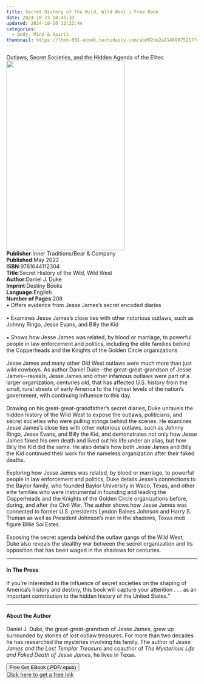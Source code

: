 ```yaml
---
title: Secret History of the Wild, Wild West | Free Book
date: 2024-10-23 18:45:33
updated: 2024-10-26 12:22:44
categories:
  - Body, Mind & Spirit
thumbnail: https://thmb-001-ebook.techidaily.com/abd92de2a21469975217fca9cf641155daa4811992d25a716edec41bc2cfb205.jpg
---
```

<main id="book-container">
  <div class="flex flex-col">
    <div class="book-brief flex-1 py-6 px-4 sm:p-6 md:py-10 md:px-8">
      <!-- brief-->
      <div class="book-brief-main">
        Outlaws, Secret Societies, and the Hidden Agenda of the Elites
      </div>
    </div>
    <div
      class="book-meta-info flex-1 grid gap-4 col-start-1 col-end-3 row-start-1 sm:mb-6 sm:grid-cols-4 lg:gap-6 lg:col-start-2 lg:row-end-6 lg:row-span-6 lg:mb-0"
    >
      <div
        class="book-meta-info-left place-content-center mt-4 p-4 text-sm leading-6 col-start-2 col-span-2 dark:text-slate-400"
      >
        <img
          class="w-full h-500 object-cover rounded-lg sm:h-255 sm:col-span-2 lg:col-span-full"
          src="https://img-001-ebook.techidaily.com/3a65e752b2a47628922e0359539696260e38ae96f4166eb3d98e65b93f2ed862.jpg"
          alt=""
          width="312"
          height="500"
        />
      </div>
      <div
        class="book-meta-info-right mt-2 col-start-1 row-start-2 col-span-3 self-center"
      >
        <!-- meta data  -->
        <div class="flex flex-col px-4 md:px-8">
          <div class="flex-1">
            <strong>Publisher</strong>:<span class="px-2"
              >Inner Traditions/Bear &amp; Company</span
            >
          </div>
          <div class="flex-1">
            <strong>Published</strong>:<span class="px-2">May 2022</span>
          </div>
          <div class="flex-1">
            <strong>ISBN</strong>:<span class="px-2">9781644112304</span>
          </div>
          <div class="flex-1">
            <strong>Title</strong>:<span class="px-2"
              >Secret History of the Wild, Wild West</span
            >
          </div>
          <div class="flex-1">
            <strong>Author</strong>:<span class="px-2">Daniel J. Duke</span>
          </div>
          <div class="flex-1">
            <strong>Imprint</strong>:<span class="px-2">Destiny Books</span>
          </div>
          <div class="flex-1">
            <strong>Language</strong>:<span class="px-2">English</span>
          </div>
          <div class="flex-1">
            <strong>Number of Pages</strong>:<span class="px-2">208</span>
          </div>
        </div>
      </div>
    </div>
    <div class="book-description flex-1 py-6 px-4 sm:p-6 md:py-10 md:px-8">
      <div class="book-description-main">
        <div accordion-content="" id="description">
          • Offers evidence from Jesse James’s secret encoded diaries
          <br /><br />• Examines Jesse James’s close ties with other notorious
          outlaws, such as Johnny Ringo, Jesse Evans, and Billy the Kid
          <br /><br />• Shows how Jesse James was related, by blood or marriage,
          to powerful people in law enforcement and politics, including the
          elite families behind the Copperheads and the Knights of the Golden
          Circle organizations <br /><br />Jesse James and many other Old West
          outlaws were much more than just wild cowboys. As author Daniel
          Duke--the great-great-grandson of Jesse James--reveals, Jesse James
          and other infamous outlaws were part of a larger organization,
          centuries old, that has affected U.S. history from the small, rural
          streets of early America to the highest levels of the nation’s
          government, with continuing influence to this day.<br /><br />Drawing
          on his great-great-grandfather’s secret diaries, Duke unravels the
          hidden history of the Wild West to expose the outlaws, politicians,
          and secret societies who were pulling strings behind the scenes. He
          examines Jesse James’s close ties with other notorious outlaws, such
          as Johnny Ringo, Jesse Evans, and Billy the Kid, and demonstrates not
          only how Jesse James faked his own death and lived out his life under
          an alias, but how Billy the Kid did the same. He also details how both
          Jesse James and Billy the Kid continued their work for the nameless
          organization after their faked deaths. <br /><br />Exploring how Jesse
          James was related, by blood or marriage, to powerful people in law
          enforcement and politics, Duke details Jesse’s connections to the
          Baylor family, who founded Baylor University in Waco, Texas, and other
          elite families who were instrumental in founding and leading the
          Copperheads and the Knights of the Golden Circle organizations before,
          during, and after the Civil War. The author shows how Jesse James was
          connected to former U.S. presidents Lyndon Baines Johnson and Harry S.
          Truman as well as President Johnson’s man in the shadows, Texas mob
          figure Billie Sol Estes. <br /><br />Exposing the secret agenda behind
          the outlaw gangs of the Wild West, Duke also reveals the stealthy war
          between the secret organization and its opposition that has been waged
          in the shadows for centuries.
        </div>
        <div class="accordion-fader"></div>
      </div>
    </div>
    <div class="book-excerpts flex-1 py-6 px-4 sm:p-6 md:py-10 md:px-8">
      <!-- excerpts-->
      <div class="book-excerpts-main">
        <hr />
        <h4 class="placeholder placeholder-heading">
          <span>In The Press</span>
        </h4>
        <p>
          If you’re interested in the influence of secret societies on the
          shaping of America’s history and destiny, this book will capture your
          attention . . . as an important contribution to the hidden history of
          the United States.”
        </p>
      </div>
    </div>
    <div class="book-about-author flex-1 py-6 px-4 sm:p-6 md:py-10 md:px-8">
      <!-- about author-->
      <div class="book-main-author-main">
        <hr />
        <h4 class="placeholder placeholder-heading">
          <span>About the Author</span>
        </h4>
        <p>
          Daniel J. Duke, the great-great-grandson of Jesse James, grew up
          surrounded by stories of lost outlaw treasures. For more than two
          decades he has researched the mysteries involving his family. The
          author of <i>Jesse James and the Lost Templar Treasure</i> and
          coauthor of <i>The Mysterious Life and Faked Death of Jesse James</i>,
          he lives in Texas.
        </p>
      </div>
    </div>
    <div class="book-free-get flex-1 py-6 px-4 sm:p-6 md:py-10 md:px-8">
      <button
        id="btn-free-get"
        class="bg-blue-500 hover:bg-blue-700 text-white font-bold py-2 px-4 rounded"
      >
        Free Get EBook (.PDF/.epub)
      </button>
      <div id="countdown-display" class="px-2 text-lg mt-2"></div>
      <a
        id="free-link"
        class="hidden bg-blue-500 hover:bg-blue-700 text-white font-bold py-2 px-4 rounded"
        href="https://www.ebooks.com/en-us/book/210410922/secret-history-of-the-wild-wild-west/daniel-j-duke/"
        target="_blank"
        >Click here to get a free link</a
      >
    </div>
    <script>
      let countdownTime = 0;
      let countdownInterval = null;
      document
        .getElementById('btn-free-get')
        .addEventListener('click', startCountdown);
      function startCountdown() {
        countdownTime = new Date().getTime() + 60000 * 3;
        countdownInterval = setInterval(updateCountdown, 1000);
        document.getElementById('btn-free-get').disabled = true;
        document
          .getElementById('btn-free-get')
          .classList.add('bg-gray-500', 'cursor-not-allowed');
      }
      function updateCountdown() {
        let currentTime = new Date().getTime();
        let timeLeft = countdownTime - currentTime;
        let secondsLeft = Math.floor(timeLeft / 1000);
        document.getElementById('countdown-display').innerHTML =
          `Remaining time: ${secondsLeft} seconds.`;
        if (secondsLeft <= 0) {
          clearInterval(countdownInterval);
          document.getElementById('btn-free-get').classList.add('hidden');
          document.getElementById('free-link').classList.remove('hidden');
          document.getElementById('countdown-display').innerHTML = '';
        }
      }
    </script>
  </div>
</main>
